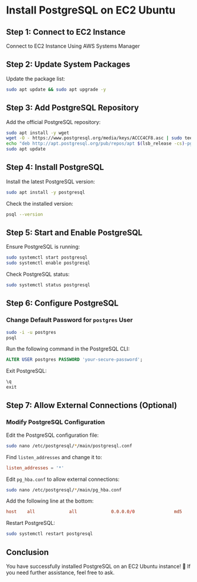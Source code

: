 # Install PostgreSQL on EC2 Ubuntu

## Step 1: Connect to EC2 Instance

Connect to EC2 Instance Using AWS Systems Manager

## Step 2: Update System Packages
Update the package list:
```sh
sudo apt update && sudo apt upgrade -y
```

## Step 3: Add PostgreSQL Repository
Add the official PostgreSQL repository:
```sh
sudo apt install -y wget
wget -O - https://www.postgresql.org/media/keys/ACCC4CF8.asc | sudo tee /etc/apt/trusted.gpg.d/postgresql.asc
echo "deb http://apt.postgresql.org/pub/repos/apt $(lsb_release -cs)-pgdg main" | sudo tee /etc/apt/sources.list.d/pgdg.list
sudo apt update
```

## Step 4: Install PostgreSQL
Install the latest PostgreSQL version:
```sh
sudo apt install -y postgresql
```
Check the installed version:
```sh
psql --version
```

## Step 5: Start and Enable PostgreSQL
Ensure PostgreSQL is running:
```sh
sudo systemctl start postgresql
sudo systemctl enable postgresql
```
Check PostgreSQL status:
```sh
sudo systemctl status postgresql
```

## Step 6: Configure PostgreSQL
### Change Default Password for `postgres` User
```sh
sudo -i -u postgres
psql
```
Run the following command in the PostgreSQL CLI:
```sql
ALTER USER postgres PASSWORD 'your-secure-password';
```
Exit PostgreSQL:
```sql
\q
exit
```

## Step 7: Allow External Connections (Optional)
### Modify PostgreSQL Configuration
Edit the PostgreSQL configuration file:
```sh
sudo nano /etc/postgresql/*/main/postgresql.conf
```
Find `listen_addresses` and change it to:
```conf
listen_addresses = '*'
```

Edit `pg_hba.conf` to allow external connections:
```sh
sudo nano /etc/postgresql/*/main/pg_hba.conf
```
Add the following line at the bottom:
```conf
host    all             all             0.0.0.0/0               md5
```
Restart PostgreSQL:
```sh
sudo systemctl restart postgresql
```

## Conclusion
You have successfully installed PostgreSQL on an EC2 Ubuntu instance! 🚀 If you need further assistance, feel free to ask.


